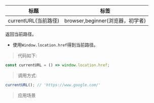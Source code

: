 |  标题   | 标签  |
|  ----  | ----  |
| currentURL(当前路径) | browser,beginner(浏览器，初学者) |

返回当前路径。

* 使用`Window.location.href`得到当前路径。

> 代码如下:

```js
const currentURL = () => window.location.href;
```

> 调用方式:

```js
currentURL(); // 'https://www.google.com/'
```

> 应用场景